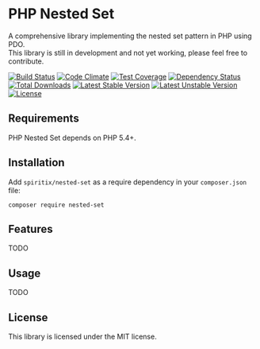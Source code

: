 # PHP Nested Set

A comprehensive library implementing the nested set pattern in PHP using PDO.  
This library is still in development and not yet working, please feel free to contribute.

[![Build Status](https://travis-ci.org/spiritix/nested-set.svg?branch=master)](https://travis-ci.org/spiritix/nested-set)
[![Code Climate](https://codeclimate.com/github/spiritix/nested-set/badges/gpa.svg)](https://codeclimate.com/github/spiritix/nested-set)
[![Test Coverage](https://codeclimate.com/github/spiritix/nested-set/badges/coverage.svg)](https://codeclimate.com/github/spiritix/nested-set)
[![Dependency Status](https://www.versioneye.com/user/projects/553e57216f83447da8000002/badge.svg?style=flat)](https://www.versioneye.com/user/projects/553e57216f83447da8000002)  
[![Total Downloads](https://poser.pugx.org/spiritix/nested-set/d/total.svg)](https://packagist.org/packages/spiritix/nested-set)
[![Latest Stable Version](https://poser.pugx.org/spiritix/nested-set/v/stable.svg)](https://packagist.org/packages/spiritix/nested-set)
[![Latest Unstable Version](https://poser.pugx.org/spiritix/nested-set/v/unstable.svg)](https://packagist.org/packages/spiritix/nested-set)
[![License](https://poser.pugx.org/spiritix/nested-set/license.svg)](https://packagist.org/packages/spiritix/nested-set)

## Requirements

PHP Nested Set depends on PHP 5.4+.

## Installation

Add ``spiritix/nested-set`` as a require dependency in your ``composer.json`` file:

    composer require nested-set

## Features

TODO

## Usage

TODO

## License

This library is licensed under the MIT license.
